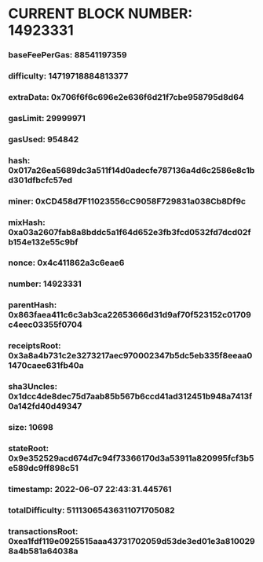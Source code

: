 # CURRENT BLOCK NUMBER: 14923331

### baseFeePerGas: 88541197359
### difficulty: 14719718884813377
### extraData: 0x706f6f6c696e2e636f6d21f7cbe958795d8d64
### gasLimit: 29999971
### gasUsed: 954842
### hash: 0x017a26ea5689dc3a511f14d0adecfe787136a4d6c2586e8c1bd301dfbcfc57ed
### miner: 0xCD458d7F11023556cC9058F729831a038Cb8Df9c
### mixHash: 0xa03a2607fab8a8bddc5a1f64d652e3fb3fcd0532fd7dcd02fb154e132e55c9bf
### nonce: 0x4c411862a3c6eae6
### number: 14923331
### parentHash: 0x863faea411c6c3ab3ca22653666d31d9af70f523152c01709c4eec03355f0704
### receiptsRoot: 0x3a8a4b731c2e3273217aec970002347b5dc5eb335f8eeaa01470caee631fb40a
### sha3Uncles: 0x1dcc4de8dec75d7aab85b567b6ccd41ad312451b948a7413f0a142fd40d49347
### size: 10698
### stateRoot: 0x9e352529acd674d7c94f73366170d3a53911a820995fcf3b5e589dc9ff898c51
### timestamp: 2022-06-07 22:43:31.445761
### totalDifficulty: 51113065436311071705082
### transactionsRoot: 0xea1fdf119e0925515aaa43731702059d53de3ed01e3a8100298a4b581a64038a

